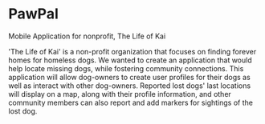 # PawPal
Mobile Application for nonprofit, The Life of Kai

'The Life of Kai' is a non-profit organization that focuses on finding forever homes for homeless dogs. We wanted to create an application that would help locate missing dogs, while fostering community connections. This application will allow dog-owners to create user profiles for their dogs as well as interact with other dog-owners. Reported lost dogs' last locations will display on a map, along with their profile information, and other community members can also report and add markers for sightings of the lost dog.
